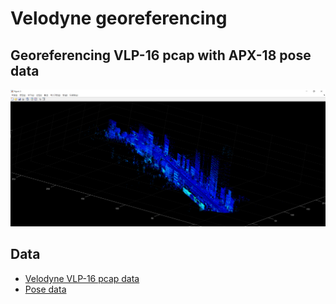 
#  Velodyne georeferencing 
##  Georeferencing VLP-16 pcap with APX-18 pose data
![Georeferencing Result](./images/mapping_result.png)
## Data
* [Velodyne VLP-16 pcap data](https://drive.google.com/drive/folders/11MAYYT8yh1Ydfoc_mmwxt-mFJUpKXrsx?usp=sharing)
* [Pose data](https://drive.google.com/drive/folders/1zbDNGi452DZ0ElnssES-GXE0Bkjyolno?usp=sharing)


